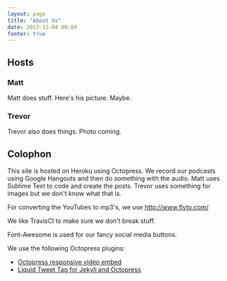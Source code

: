 ```yaml
---
layout: page
title: "About Us"
date: 2013-12-04 00:04
footer: true
---
```

## Hosts
### Matt
Matt does stuff. Here's his picture. Maybe.

### Trevor
Trevor also does things. Photo coming.

## Colophon
This site is hosted on Heroku using Octopress. We record our podcasts using Google Hangouts and then do something with the audio. Matt uses Sublime Text to code and create the posts. Trevor uses something for images but we don't know what that is.

For converting the YouTubes to mp3's, we use http://www.flvto.com/

We like TravisCI to make sure we don't break stuff. 

Font-Awesome is used for our fancy social media buttons.

We use the following Octopress plugins:
* [Octopress responsive video embed](https://github.com/optikfluffel/octopress-responsive-video-embed)
* [Liquid Tweet Tag for Jekyll and Octopress](https://github.com/scottwb/jekyll-tweet-tag)